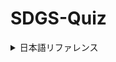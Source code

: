 # SDGS-Quiz

<details>
<summary>
日本語リファレンス
</summary>

学校のテスト対策で作りました。

## 👨‍🏫 使い方

1. Python環境でmain_jp.pyを実行する。
2. 問題画像が表示され、わかったらどこかのキーを押す。
3. コンソール画面に答えの番号を入力。
4. 3秒後に次の問題が表示される。
5. 17問解いたら終了。

※答えの番号はSDGSロゴの左上に書いてある正式な番号です。詳しくはファイルに同梱されているgoals_jp.txt内、もしくはPythonプログラム内1番上のコメントアウトに記載されています。
</details>
